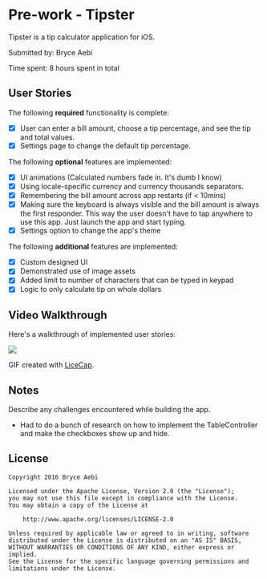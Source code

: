 # Pre-work - Tipster

Tipster is a tip calculator application for iOS.

Submitted by: Bryce Aebi

Time spent: 8 hours spent in total

## User Stories

The following **required** functionality is complete:

* [x] User can enter a bill amount, choose a tip percentage, and see the tip and total values.
* [x] Settings page to change the default tip percentage.

The following **optional** features are implemented:
* [x] UI animations (Calculated numbers fade in. It's dumb I know)
* [x] Using locale-specific currency and currency thousands separators.
* [x] Remembering the bill amount across app restarts (if \< 10mins)
* [x] Making sure the keyboard is always visible and the bill amount is always the first responder. This way the user doesn't have to tap anywhere to use this app. Just launch the app and start typing.
* [x] Settings option to change the app's theme

The following **additional** features are implemented:
- [x] Custom designed UI
- [x] Demonstrated use of image assets
- [x] Added limit to number of characters that can be typed in keypad
- [x] Logic to only calculate tip on whole dollars

## Video Walkthrough 

Here's a walkthrough of implemented user stories:

<img src='blob:http://imgur.com/717fed50-26a0-4293-b9ab-9d5e5529cb57'/>

GIF created with [LiceCap](http://www.cockos.com/licecap/).

## Notes

Describe any challenges encountered while building the app.
- Had to do a bunch of research on how to implement the TableController and make the checkboxes show up and hide.

## License

    Copyright 2016 Bryce Aebi

    Licensed under the Apache License, Version 2.0 (the "License");
    you may not use this file except in compliance with the License.
    You may obtain a copy of the License at

        http://www.apache.org/licenses/LICENSE-2.0

    Unless required by applicable law or agreed to in writing, software
    distributed under the License is distributed on an "AS IS" BASIS,
    WITHOUT WARRANTIES OR CONDITIONS OF ANY KIND, either express or implied.
    See the License for the specific language governing permissions and
    limitations under the License.
